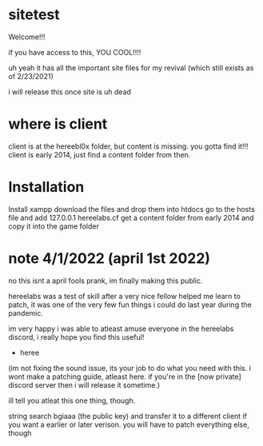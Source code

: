# sitetest
Welcome!!! 

if you have access to this, YOU COOL!!!!

uh yeah it has all the important site files for my revival (which still exists as of 2/23/2021)

i will release this once site is uh dead
# where is client
client is at the hereebl0x folder, but content is missing. you gotta find it!!! client is early 2014, just find a content folder from then.

# Installation
Install xampp
download the files and drop them into htdocs
go to the hosts file and add
127.0.0.1 hereelabs.cf
get a content folder from early 2014 and copy it into the game folder

# note 4/1/2022 (april 1st 2022)
no this isnt a april fools prank, im finally making this public.

hereelabs was a test of skill after a very nice fellow helped me learn to patch,
it was one of the very few fun things i could do last year during the pandemic.

im very happy i was able to atleast amuse everyone in the hereelabs discord,
i really hope you find this useful!

- heree

(im not fixing the sound issue, its your job to do what you need with this. i wont make a patching guide, atleast here. if you're in the [now private] discord server then i will release it sometime.)

ill tell you atleat this one thing, though.

string search bgiaaa (the public key) and transfer it to a different client if you want a earlier or later verison. you will have to patch everything else, though
